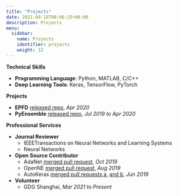 ```yaml
---
title: "Projects"
date: 2021-09-18T08:06:25+06:00
description: Projects
menu:
  sidebar:
    name: Projects
    identifier: projects
    weight: 12
---
```


<!--
Greeting! This is an introduction post. This post tests the followings:

- Hero image is in the same directory as the post.
- This post should be at top of the sidebar.
- Post author should be the same as specified in `author.yaml` file.
-->


**Technical Skills**

- **Programming Language**: Python, MATLAB, C/C++
- **Deep Learning Tools**: Keras, TensorFlow, PyTorch

**Projects**

- **EPFD** [released repo](https://github.com/eustomaqua/EPFD), *Apr 2020*
- **PyEnsemble** [released repo](https://github.com/eustomaqua/PyEnsemble), *Jul 2019 to Apr 2020*

**Professional Services**

- **Journal Reviewer**
  - IEEETransactions on Neural Networks and Learning Systems
  - Neural Networks
- **Open Source Contributor**
  - AdaNet [merged pull request](https://github.com/tensorflow/adanet/pull/133), *Oct 2019*
  - OpenNE [merged pull request](https://github.com/thunlp/OpenNE/pull/81), *Aug 2019*
  - AutoKeras [merged pull requests a](https://github.com/keras-team/autokeras/pull/656), [and b](https://github.com/keras-team/autokeras/pull/666), *Jun 2019*
- **Volunteer**
  - GDG Shanghai, *Mar 2021 to Present*


<!--
Python, MATLAB, LaTeX, C/C++

  - Arctic Code Vault Contributor in the 2020 GitHub Archive Program
  - *AdaNet*, enabled the function to use the GPU memory dynamically *(Oct 2019)*
  - *OpenNE*, fixed typos for the default value of the “seed” parameter *(Aug 2019)*
  - *AutoKeras*, implemented “XceptionBlock” and “Tunable XceptionBlock”
in the blocks branch *(Jun 2019)*

, wrote WeChat articles as technical sharing summaries
-->
